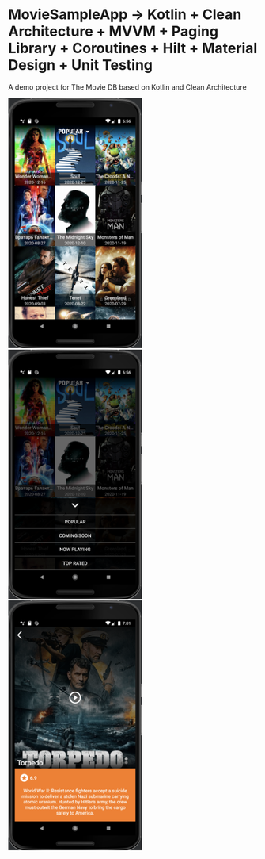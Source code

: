 # MovieSampleApp -> Kotlin + Clean Architecture + MVVM + Paging Library + Coroutines + Hilt + Material Design + Unit Testing
A demo project for The Movie DB based on Kotlin and Clean Architecture
<p>
<img src="https://github.com/AbdullahSa/MovieSampleApp/blob/master/screenshots/homescreen.png" alt="Home Screen" width="270"/>&nbsp;
<img src="https://github.com/AbdullahSa/MovieSampleApp/blob/master/screenshots/bottomsheet.png" alt="BottomSheet" width="270"/>&nbsp;
<img src="https://github.com/AbdullahSa/MovieSampleApp/blob/master/screenshots/moviedetail.png" alt="Movie Detail Screen" width="270"/>
</p>
